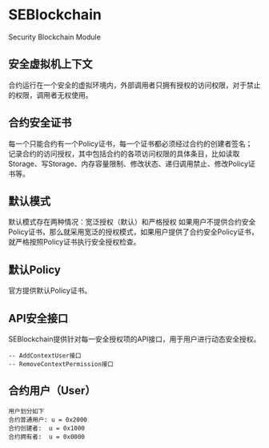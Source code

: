 # SEBlockchain
Security Blockchain Module

## 安全虚拟机上下文
合约运行在一个安全的虚拟环境内，外部调用者只拥有授权的访问权限，对于禁止的权限，调用者无权使用。

## 合约安全证书
每一个只能合约有一个Policy证书，每一个证书都必须经过合约的创建者签名；
记录合约的访问授权，其中包括合约的各项访问权限的具体条目，比如读取Storage、写Storage、内存容量限制、修改状态、递归调用禁止、修改Policy证书等。

## 默认模式
默认模式存在两种情况：宽泛授权（默认）和严格授权
如果用户不提供合约安全Policy证书，那么就采用宽泛的授权模式，如果用户提供了合约安全Policy证书，就严格按照Policy证书执行安全授权检查。

## 默认Policy
官方提供默认Policy证书。

## API安全接口
SEBlockchain提供针对每一安全授权项的API接口，用于用户进行动态安全授权。

    -- AddContextUser接口
    -- RemoveContextPermission接口

## 合约用户（User）
    用户划分如下
    合约普通用户: u = 0x2000
    合约创建者:  u = 0x1000
    合约拥有者:  u = 0x0000


